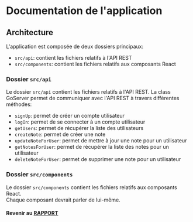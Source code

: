 # Documentation de l'application

## Architecture

L'application est composée de deux dossiers principaux:
- `src/api`: contient les fichiers relatifs à l'API REST
- `src/components`: contient les fichiers relatifs aux composants React

### Dossier `src/api`

Le dossier `src/api` contient les fichiers relatifs à l'API REST.
La class GoServer permet de communiquer avec l'API REST à travers différentes méthodes:
- `signUp`: permet de créer un compte utilisateur
- `logIn`: permet de se connecter à un compte utilisateur
- `getUsers`: permet de récupérer la liste des utilisateurs
- `createNote`: permet de créer une note
- `updateNoteForUser`: permet de mettre à jour une note pour un utilisateur
- `getNotesForUser`: permet de récupérer la liste des notes pour un utilisateur
- `deleteNoteForUser`: permet de supprimer une note pour un utilisateur

### Dossier `src/components`

Le dossier `src/components` contient les fichiers relatifs aux composants React.  
Chaque composant devrait parler de lui-même.

#### Revenir au [RAPPORT](../RAPPORT.md)
